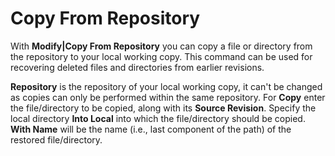 # Copy From Repository

With **Modify\|Copy From Repository** you can copy a file or directory
from the repository to your local working copy. This command can be used
for recovering deleted files and directories from earlier revisions.

**Repository** is the repository of your local working copy, it can't be
changed as copies can only be performed within the same repository. For
**Copy** enter the file/directory to be copied, along with its **Source
Revision**. Specify the local directory **Into Local** into which the
file/directory should be copied. **With Name** will be the name (i.e.,
last component of the path) of the restored file/directory.
